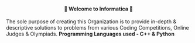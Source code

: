 #### <div align="center"> 🎊 Welcome to Informatica 🎊

The sole purpose of creating this Organization is to provide in-depth & descriptive solutions to problems from various Coding Competitions, Online Judges & Olympiads. <b>Programming Languages used - C++ & Python</b>

